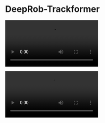 # DeepRob-Trackformer

<video src="docs/luffy_trackformer.mp4" controls title="Title"></video>

<video src="docs/mpls_lakes_3_trackformer.mp4" controls title="Title"></video>
